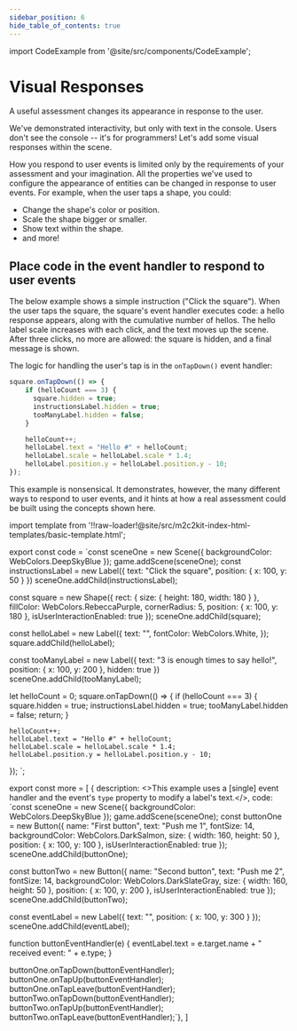 ```yaml
---
sidebar_position: 6
hide_table_of_contents: true
---
```


import CodeExample from '@site/src/components/CodeExample';

# Visual Responses

A useful assessment changes its appearance in response to the user.

We've demonstrated interactivity, but only with text in the console. Users don't see the console -- it's for programmers! Let's add some visual responses within the scene.

How you respond to user events is limited only by the requirements of your assessment and your imagination. All the properties we've used to configure the appearance of entities can be changed in response to user events. For example, when the user taps a shape, you could:

- Change the shape's color or position.
- Scale the shape bigger or smaller.
- Show text within the shape.
- and more!

## Place code in the event handler to respond to user events

The below example shows a simple instruction ("Click the square"). When the user taps the square, the square's event handler executes code: a hello response appears, along with the cumulative number of hellos. The hello label scale increases with each click, and the text moves up the scene. After three clicks, no more are allowed: the square is hidden, and a final message is shown.

The logic for handling the user's tap is in the `onTapDown()` event handler:

```js
square.onTapDown(() => {
    if (helloCount === 3) {
      square.hidden = true;
      instructionsLabel.hidden = true;
      tooManyLabel.hidden = false;
    }

    helloCount++;
    helloLabel.text = "Hello #" + helloCount;
    helloLabel.scale = helloLabel.scale * 1.4;
    helloLabel.position.y = helloLabel.position.y - 10;
});
```

This example is nonsensical. It demonstrates, however, the many different ways to respond to user events, and it hints at how a real assessment could be built using the concepts shown here.

import template from '!!raw-loader!@site/src/m2c2kit-index-html-templates/basic-template.html';

export const code = `const sceneOne = new Scene({ backgroundColor: WebColors.DeepSkyBlue });
game.addScene(sceneOne);
const instructionsLabel = new Label({
    text: "Click the square",
    position: { x: 100, y: 50 }
})
sceneOne.addChild(instructionsLabel);
 
const square = new Shape({
    rect: { size: { height: 180, width: 180 } },
    fillColor: WebColors.RebeccaPurple,
    cornerRadius: 5,
    position: { x: 100, y: 180 },
    isUserInteractionEnabled: true
});
sceneOne.addChild(square);
 
const helloLabel = new Label({
    text: "",
    fontColor: WebColors.White,
});
square.addChild(helloLabel);
 
const tooManyLabel = new Label({
    text: "3 is enough times to say hello!",
    position: { x: 100, y: 200 },
    hidden: true
})
sceneOne.addChild(tooManyLabel);
 
let helloCount = 0;
square.onTapDown(() => {
    if (helloCount === 3) {
        square.hidden = true;
        instructionsLabel.hidden = true;
        tooManyLabel.hidden = false;
        return;
    }
 
    helloCount++;
    helloLabel.text = "Hello #" + helloCount;
    helloLabel.scale = helloLabel.scale * 1.4;
    helloLabel.position.y = helloLabel.position.y - 10;
});
`;

export const more = [
{ description: <>This example uses a [single] event handler and the event's `type` property to modify a label's text.</>,
code: `const sceneOne = new Scene({ backgroundColor: WebColors.DeepSkyBlue });
game.addScene(sceneOne);
const buttonOne = new Button({
    name: "First button",
    text: "Push me 1",
    fontSize: 14,
    backgroundColor: WebColors.DarkSalmon,
    size: { width: 160, height: 50 },
    position: { x: 100, y: 100 },
    isUserInteractionEnabled: true
});
sceneOne.addChild(buttonOne);
 
const buttonTwo = new Button({
    name: "Second button",
    text: "Push me 2",
    fontSize: 14,
    backgroundColor: WebColors.DarkSlateGray,
    size: { width: 160, height: 50 },
    position: { x: 100, y: 200 },
    isUserInteractionEnabled: true
});
sceneOne.addChild(buttonTwo);
 
const eventLabel = new Label({
    text: "",
    position: { x: 100, y: 300 }
});
sceneOne.addChild(eventLabel);
 
function buttonEventHandler(e) {
    eventLabel.text = e.target.name + " received event: " + e.type;
}
 
buttonOne.onTapDown(buttonEventHandler);
buttonOne.onTapUp(buttonEventHandler);
buttonOne.onTapLeave(buttonEventHandler);
buttonTwo.onTapDown(buttonEventHandler);
buttonTwo.onTapUp(buttonEventHandler);
buttonTwo.onTapLeave(buttonEventHandler);`},
]

<CodeExample code={code} more={more} template={template} console="true"/>
